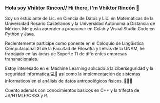 ### Hola soy Vhiktor Rincon// Hi there, I'm Vhiktor Rincón 👋

Soy un estudiante de Lic. en Ciencia de Datos y Lic. en Matemáticas de la Universidad Rosario Castellanos y la Universidad Autónoma a Distancia de México. Me gusta aprender a programar en Colab y Visual Studio Code en Python y Java. 

Recientemente partícipe como ponente en el Coloquio de Lingüística Computacional XI de la Facultad de Filosofía y Letras de la UNAM, he trabajado en las áreas de Soporte TI de diferentes empresas transnacionales. 

Estoy interesado en el Machine Learning aplicado a la ciberseguridad y la seguridad informatica.💻🔐 así como la implementación de sistemas informaticos en el análisis de datos antropológicos físicos. 🔎🧬💀

Cuento además con conocimientos basicos en C++ y la trifecta de JS/HTML6/CSS3 y R.
